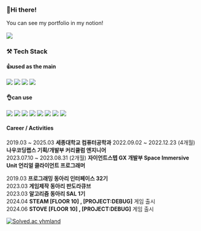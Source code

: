 

### 👋Hi there!  

You can see my portfolio in my notion!<br><br>
<a href="https://www.taeriver99.com"> <img src="https://img.shields.io/badge/Notion-000000?style=flat-square&logo=Notion&logoColor=white"/></a> 

### ⚒️ Tech Stack

#### 👍used as the main

<img src="https://img.shields.io/badge/Unreal-0E1128?style=flat-square&logo=unrealengine&logoColor=white"/> <img src="https://img.shields.io/badge/C++-00599C?style=flat-square&logo=cplusplus&logoColor=white"/> <img src="https://img.shields.io/badge/C Sharp-239120?style=flat-square&logo=csharp&logoColor=white"/> <img src="https://img.shields.io/badge/Unity-999999?style=flat-square&logo=unity&logoColor=black"/> 
<br>



#### 👌can use

<img src="https://img.shields.io/badge/HTML5-E34F26?style=flat-square&logo=html5&logoColor=white"/> <img src="https://img.shields.io/badge/CSS3-1572B6?style=flat-square&logo=css3&logoColor=white"/> <img src="https://img.shields.io/badge/javascript-F7DF1E?style=flat-square&logo=javascript&logoColor=black" /> <img src="https://img.shields.io/badge/opengl-5586A4?style=flat-square&logo=opengl&logoColor=black" /> <img src="https://img.shields.io/badge/mysql-4479A1?style=flat-square&logo=mysql&logoColor=black" /> <img src="https://img.shields.io/badge/JAVA-3776AB?style=flat-square&logo=java&logoColor=white"/> <img src="https://img.shields.io/badge/Python-3776AB?style=flat-square&logo=Python&logoColor=white"/> <img src="https://img.shields.io/badge/C-A8B9CC?style=flat-square&logo=C&logoColor=white"/>
<br>

#### Career / Activities
2019.03 ~ 2025.03 **세종대학교 컴퓨터공학과**
2022.09.02 ~ 2022.12.23 (4개월)  **나우코딩랩스 기획/개발부 커리큘럼 엔지니어 <br>**
2023.07.10 ~ 2023.08.31 (2개월)  **자이언트스텝 GX 개발부 Space Immersive Unit 언리얼 클라이언트 프로그래머 <br>**

2019.03 **프로그래밍 동아리 인터페이스 32기** <br>
2023.03 **게임제작 동아리 판도라큐브** <br>
2023.03 **알고리즘 동아리 SAL 1기** <br>
2024.04 **STEAM [FLOOR 10] , [PROJECT:DEBUG]** 게임 출시 <br>
2024.06 **STOVE [FLOOR 10] , [PROJECT:DEBUG]** 게임 출시


[![Solved.ac
yhmland](http://mazassumnida.wtf/api/generate_badge?boj=yhmland)](https://solved.ac/yhmland)

